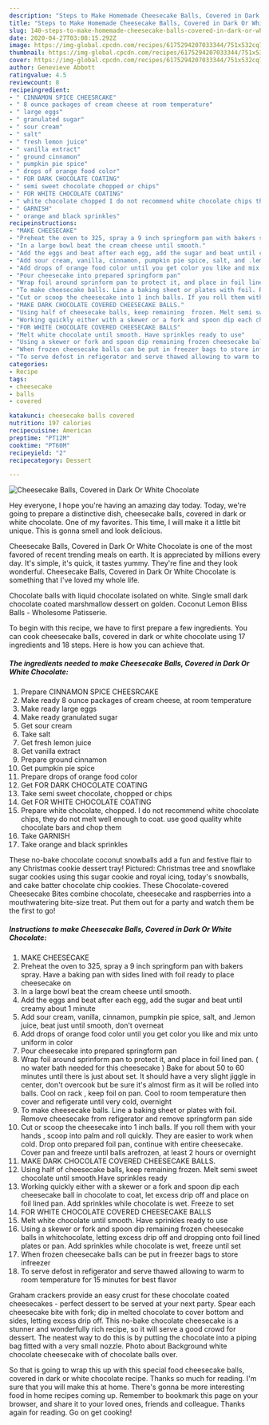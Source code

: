 ```yaml
---
description: "Steps to Make Homemade Cheesecake Balls, Covered in Dark Or White Chocolate"
title: "Steps to Make Homemade Cheesecake Balls, Covered in Dark Or White Chocolate"
slug: 140-steps-to-make-homemade-cheesecake-balls-covered-in-dark-or-white-chocolate
date: 2020-04-27T03:08:15.292Z
image: https://img-global.cpcdn.com/recipes/6175294207033344/751x532cq70/cheesecake-balls-covered-in-dark-or-white-chocolate-recipe-main-photo.jpg
thumbnail: https://img-global.cpcdn.com/recipes/6175294207033344/751x532cq70/cheesecake-balls-covered-in-dark-or-white-chocolate-recipe-main-photo.jpg
cover: https://img-global.cpcdn.com/recipes/6175294207033344/751x532cq70/cheesecake-balls-covered-in-dark-or-white-chocolate-recipe-main-photo.jpg
author: Genevieve Abbott
ratingvalue: 4.5
reviewcount: 8
recipeingredient:
- " CINNAMON SPICE CHEESRCAKE"
- " 8 ounce packages of cream cheese at room temperature"
- " large eggs"
- " granulated sugar"
- " sour cream"
- " salt"
- " fresh lemon juice"
- " vanilla extract"
- " ground cinnamon"
- " pumpkin pie spice"
- " drops of orange food color"
- " FOR DARK CHOCOLATE COATING"
- " semi sweet chocolate chopped or chips"
- " FOR WHITE CHOCOLATE COATING"
- " white chocolate chopped I do not recommend white chocolate chips they do not melt well enough to coat use good quality white chocolate bars and chop them"
- " GARNISH"
- " orange and black sprinkles"
recipeinstructions:
- "MAKE CHEESECAKE"
- "Preheat the oven to 325, spray a 9 inch springform pan with bakers spray. Have a baking pan with sides lined with foil ready to place cheesecake on"
- "In a large bowl beat the cream cheese until smooth."
- "Add the eggs and beat after each egg, add the sugar and beat until creamy about 1 minute"
- "Add sour cream, vanilla, cinnamon, pumpkin pie spice, salt, and .lemon juice, beat just until smooth, don&#39;t overneat"
- "Add drops of orange food color until you get color you like and mix unto uniform in color"
- "Pour cheesecake into prepared springform pan"
- "Wrap foil around sprinform pan to protect it, and place in foil lined pan. ( no water bath needed for this cheesecake ) Bake for about 50 to 60 minutes until there is just about set. It should have a very slight jiggle in center, don&#39;t overcook but be sure it&#39;s almost firm as it will be rolled into balls. Cool on rack , keep foil on pan. Cool to room temperature then cover and refigerate until very cold, overnight"
- "To make cheesecake balls. Line a baking sheet or plates with foil. Remove cheesecake from refigerator and remove springform pan side"
- "Cut or scoop the cheesecake into 1 inch balls. If you roll them with your hands , scoop into palm and roll quickly. They are easier to work when cold. Drop onto prepared foil pan, continue with entire cheesecake. Cover pan and freeze until balls arefrozen, at least 2 hours or overnight"
- "MAKE DARK CHOCOLATE COVERED CHEESECAKE BALLS."
- "Using half of cheesecake balls, keep remaining  frozen. Melt semi sweet chocolate until smooth.Have sprinkles ready"
- "Working quickly either with a skewer or a fork and spoon dip each cheesecake ball in chocolate to coat, let excess drip off and place on foil lined pan. Add sprinkles while chocolate is wet. Freeze to set"
- "FOR WHITE CHOCOLATE COVERED CHEESECAKE BALLS"
- "Melt white chocolate until smooth. Have sprinkles ready to use"
- "Using a skewer or fork and spoon dip remaining frozen cheesecake balls in whitchocolate, letting excess drip off and dropping onto foil lined plates or pan. Add sprinkles while chocolate is wet, freeze until set"
- "When frozen cheesecake balls can be put in freezer bags to store infreezer"
- "To serve defost in refigerator and serve thawed allowing to warm to room temperature for 15 minutes for best flavor"
categories:
- Recipe
tags:
- cheesecake
- balls
- covered

katakunci: cheesecake balls covered 
nutrition: 197 calories
recipecuisine: American
preptime: "PT12M"
cooktime: "PT60M"
recipeyield: "2"
recipecategory: Dessert

---
```



![Cheesecake Balls, Covered in Dark Or White Chocolate](https://img-global.cpcdn.com/recipes/6175294207033344/751x532cq70/cheesecake-balls-covered-in-dark-or-white-chocolate-recipe-main-photo.jpg)

Hey everyone, I hope you're having an amazing day today. Today, we're going to prepare a distinctive dish, cheesecake balls, covered in dark or white chocolate. One of my favorites. This time, I will make it a little bit unique. This is gonna smell and look delicious.

Cheesecake Balls, Covered in Dark Or White Chocolate is one of the most favored of recent trending meals on earth. It is appreciated by millions every day. It's simple, it's quick, it tastes yummy. They're fine and they look wonderful. Cheesecake Balls, Covered in Dark Or White Chocolate is something that I've loved my whole life.

Chocolate balls with liquid chocolate isolated on white. Single small dark chocolate coated marshmallow dessert on golden. Coconut Lemon Bliss Balls - Wholesome Patisserie.


To begin with this recipe, we have to first prepare a few ingredients. You can cook cheesecake balls, covered in dark or white chocolate using 17 ingredients and 18 steps. Here is how you can achieve that.

<!--inarticleads1-->

##### The ingredients needed to make Cheesecake Balls, Covered in Dark Or White Chocolate:

1. Prepare  CINNAMON SPICE CHEESRCAKE
1. Make ready  8 ounce packages of cream cheese, at room temperature
1. Make ready  large eggs
1. Make ready  granulated sugar
1. Get  sour cream
1. Take  salt
1. Get  fresh lemon juice
1. Get  vanilla extract
1. Prepare  ground cinnamon
1. Get  pumpkin pie spice
1. Prepare  drops of orange food color
1. Get  FOR DARK CHOCOLATE COATING
1. Take  semi sweet chocolate, chopped or chips
1. Get  FOR WHITE CHOCOLATE COATING
1. Prepare  white chocolate, chopped. I do not recommend white chocolate chips, they do not melt well enough to coat. use good quality white chocolate bars and chop them
1. Take  GARNISH
1. Take  orange and black sprinkles


These no-bake chocolate coconut snowballs add a fun and festive flair to any Christmas cookie dessert tray! Pictured: Christmas tree and snowflake sugar cookies using this sugar cookie and royal icing, today&#39;s snowballs, and cake batter chocolate chip cookies. These Chocolate-covered Cheesecake Bites combine chocolate, cheesecake and raspberries into a mouthwatering bite-size treat. Put them out for a party and watch them be the first to go! 

<!--inarticleads2-->

##### Instructions to make Cheesecake Balls, Covered in Dark Or White Chocolate:

1. MAKE CHEESECAKE
1. Preheat the oven to 325, spray a 9 inch springform pan with bakers spray. Have a baking pan with sides lined with foil ready to place cheesecake on
1. In a large bowl beat the cream cheese until smooth.
1. Add the eggs and beat after each egg, add the sugar and beat until creamy about 1 minute
1. Add sour cream, vanilla, cinnamon, pumpkin pie spice, salt, and .lemon juice, beat just until smooth, don&#39;t overneat
1. Add drops of orange food color until you get color you like and mix unto uniform in color
1. Pour cheesecake into prepared springform pan
1. Wrap foil around sprinform pan to protect it, and place in foil lined pan. ( no water bath needed for this cheesecake ) Bake for about 50 to 60 minutes until there is just about set. It should have a very slight jiggle in center, don&#39;t overcook but be sure it&#39;s almost firm as it will be rolled into balls. Cool on rack , keep foil on pan. Cool to room temperature then cover and refigerate until very cold, overnight
1. To make cheesecake balls. Line a baking sheet or plates with foil. Remove cheesecake from refigerator and remove springform pan side
1. Cut or scoop the cheesecake into 1 inch balls. If you roll them with your hands , scoop into palm and roll quickly. They are easier to work when cold. Drop onto prepared foil pan, continue with entire cheesecake. Cover pan and freeze until balls arefrozen, at least 2 hours or overnight
1. MAKE DARK CHOCOLATE COVERED CHEESECAKE BALLS.
1. Using half of cheesecake balls, keep remaining  frozen. Melt semi sweet chocolate until smooth.Have sprinkles ready
1. Working quickly either with a skewer or a fork and spoon dip each cheesecake ball in chocolate to coat, let excess drip off and place on foil lined pan. Add sprinkles while chocolate is wet. Freeze to set
1. FOR WHITE CHOCOLATE COVERED CHEESECAKE BALLS
1. Melt white chocolate until smooth. Have sprinkles ready to use
1. Using a skewer or fork and spoon dip remaining frozen cheesecake balls in whitchocolate, letting excess drip off and dropping onto foil lined plates or pan. Add sprinkles while chocolate is wet, freeze until set
1. When frozen cheesecake balls can be put in freezer bags to store infreezer
1. To serve defost in refigerator and serve thawed allowing to warm to room temperature for 15 minutes for best flavor


Graham crackers provide an easy crust for these chocolate coated cheesecakes - perfect dessert to be served at your next party. Spear each cheesecake bite with fork; dip in melted chocolate to cover bottom and sides, letting excess drip off. This no-bake chocolate cheesecake is a stunner and wonderfully rich recipe, so it will serve a good crowd for dessert. The neatest way to do this is by putting the chocolate into a piping bag fitted with a very small nozzle. Photo about Background white chocolate cheesecake with of chocolate balls over. 

So that is going to wrap this up with this special food cheesecake balls, covered in dark or white chocolate recipe. Thanks so much for reading. I'm sure that you will make this at home. There's gonna be more interesting food in home recipes coming up. Remember to bookmark this page on your browser, and share it to your loved ones, friends and colleague. Thanks again for reading. Go on get cooking!
